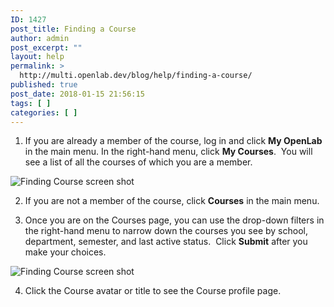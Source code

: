 ```yaml
---
ID: 1427
post_title: Finding a Course
author: admin
post_excerpt: ""
layout: help
permalink: >
  http://multi.openlab.dev/blog/help/finding-a-course/
published: true
post_date: 2018-01-15 21:56:15
tags: [ ]
categories: [ ]
---
```

1. If you are already a member of the course, log in and click <strong>My OpenLab</strong> in the main menu. In the right-hand menu, click <strong>My Courses</strong>.  You will see a list of all the courses of which you are a member.

<img class="alignnone wp-image-36179 size-full" src="https://openlab.citytech.cuny.edu/wp-content/uploads/2012/08/Finding_Course_1_v2.png" sizes="(max-width: 1200px) 100vw, 1200px" srcset="https://openlab.citytech.cuny.edu/wp-content/uploads/2012/08/Finding_Course_1_v2.png 1200w, https://openlab.citytech.cuny.edu/wp-content/uploads/2012/08/Finding_Course_1_v2-300x158.png 300w, https://openlab.citytech.cuny.edu/wp-content/uploads/2012/08/Finding_Course_1_v2-1024x539.png 1024w, https://openlab.citytech.cuny.edu/wp-content/uploads/2012/08/Finding_Course_1_v2-32x17.png 32w" alt="Finding Course screen shot" />

2. If you are not a member of the course, click <strong>Courses</strong> in the main menu.

3. Once you are on the Courses page, you can use the drop-down filters in the right-hand menu to narrow down the courses you see by school, department, semester, and last active status.  Click <strong>Submit</strong> after you make your choices.

<img class="alignnone wp-image-36181 size-full" src="https://openlab.citytech.cuny.edu/wp-content/uploads/2016/04/Finding_Course_2_v2.png" sizes="(max-width: 1200px) 100vw, 1200px" srcset="https://openlab.citytech.cuny.edu/wp-content/uploads/2016/04/Finding_Course_2_v2.png 1200w, https://openlab.citytech.cuny.edu/wp-content/uploads/2016/04/Finding_Course_2_v2-300x158.png 300w, https://openlab.citytech.cuny.edu/wp-content/uploads/2016/04/Finding_Course_2_v2-1024x539.png 1024w, https://openlab.citytech.cuny.edu/wp-content/uploads/2016/04/Finding_Course_2_v2-32x17.png 32w" alt="Finding Course screen shot" />

4. Click the Course avatar or title to see the Course profile page.